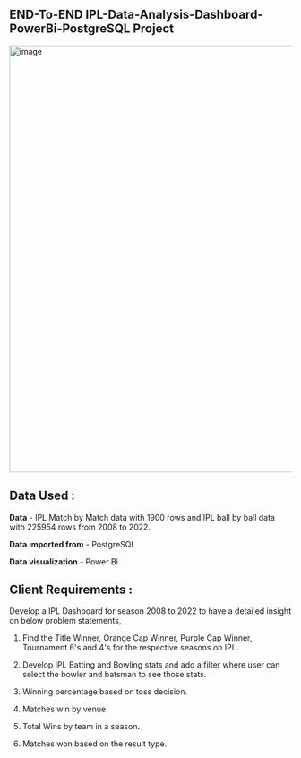 ## END-To-END IPL-Data-Analysis-Dashboard-PowerBi-PostgreSQL Project 


<img width="762" alt="image" src="https://github.com/RahulNair097/Complete-IPL-Analysis-Dashboard-PowerBi/assets/108625508/d324e5d8-0323-458a-a2d9-c07a0d8c3d02">


## Data Used :

**Data** - IPL Match by Match data with 1900 rows and IPL ball by ball data with 225954 rows from 2008 to 2022.

**Data imported from** - PostgreSQL

**Data visualization** - Power Bi

## Client Requirements :

Develop a IPL Dashboard for season 2008 to 2022 to have a detailed insight on below problem statements,

1. Find the Title Winner, Orange Cap Winner, Purple Cap Winner, Tournament 6's and 4's for the respective seasons on IPL.

2. Develop IPL Batting and Bowling stats and add a filter where user can select the bowler and batsman to see those stats.

3. Winning percentage based on toss decision.

4. Matches win by venue.

5. Total Wins by team in a season.

6. Matches won based on the result type.

